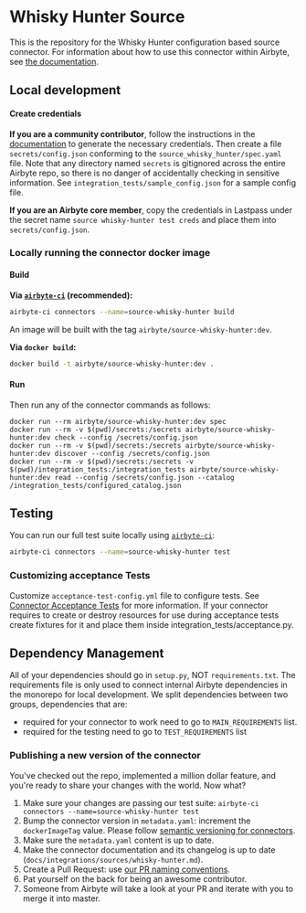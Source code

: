 # Whisky Hunter Source

This is the repository for the Whisky Hunter configuration based source connector. For information
about how to use this connector within Airbyte, see
[the documentation](https://docs.airbyte.io/integrations/sources/whisky-hunter).

## Local development

#### Create credentials

**If you are a community contributor**, follow the instructions in the
[documentation](https://docs.airbyte.io/integrations/sources/whisky-hunter) to generate the
necessary credentials. Then create a file `secrets/config.json` conforming to the
`source_whisky_hunter/spec.yaml` file. Note that any directory named `secrets` is gitignored across
the entire Airbyte repo, so there is no danger of accidentally checking in sensitive information.
See `integration_tests/sample_config.json` for a sample config file.

**If you are an Airbyte core member**, copy the credentials in Lastpass under the secret name
`source whisky-hunter test creds` and place them into `secrets/config.json`.

### Locally running the connector docker image

#### Build

**Via
[`airbyte-ci`](https://github.com/airbytehq/airbyte/blob/master/airbyte-ci/connectors/pipelines/README.md)
(recommended):**

```bash
airbyte-ci connectors --name=source-whisky-hunter build
```

An image will be built with the tag `airbyte/source-whisky-hunter:dev`.

**Via `docker build`:**

```bash
docker build -t airbyte/source-whisky-hunter:dev .
```

#### Run

Then run any of the connector commands as follows:

```
docker run --rm airbyte/source-whisky-hunter:dev spec
docker run --rm -v $(pwd)/secrets:/secrets airbyte/source-whisky-hunter:dev check --config /secrets/config.json
docker run --rm -v $(pwd)/secrets:/secrets airbyte/source-whisky-hunter:dev discover --config /secrets/config.json
docker run --rm -v $(pwd)/secrets:/secrets -v $(pwd)/integration_tests:/integration_tests airbyte/source-whisky-hunter:dev read --config /secrets/config.json --catalog /integration_tests/configured_catalog.json
```

## Testing

You can run our full test suite locally using
[`airbyte-ci`](https://github.com/airbytehq/airbyte/blob/master/airbyte-ci/connectors/pipelines/README.md):

```bash
airbyte-ci connectors --name=source-whisky-hunter test
```

### Customizing acceptance Tests

Customize `acceptance-test-config.yml` file to configure tests. See
[Connector Acceptance Tests](https://docs.airbyte.com/connector-development/testing-connectors/connector-acceptance-tests-reference)
for more information. If your connector requires to create or destroy resources for use during
acceptance tests create fixtures for it and place them inside integration_tests/acceptance.py.

## Dependency Management

All of your dependencies should go in `setup.py`, NOT `requirements.txt`. The requirements file is
only used to connect internal Airbyte dependencies in the monorepo for local development. We split
dependencies between two groups, dependencies that are:

- required for your connector to work need to go to `MAIN_REQUIREMENTS` list.
- required for the testing need to go to `TEST_REQUIREMENTS` list

### Publishing a new version of the connector

You've checked out the repo, implemented a million dollar feature, and you're ready to share your
changes with the world. Now what?

1. Make sure your changes are passing our test suite:
   `airbyte-ci connectors --name=source-whisky-hunter test`
2. Bump the connector version in `metadata.yaml`: increment the `dockerImageTag` value. Please
   follow
   [semantic versioning for connectors](https://docs.airbyte.com/contributing-to-airbyte/resources/pull-requests-handbook/#semantic-versioning-for-connectors).
3. Make sure the `metadata.yaml` content is up to date.
4. Make the connector documentation and its changelog is up to date
   (`docs/integrations/sources/whisky-hunter.md`).
5. Create a Pull Request: use
   [our PR naming conventions](https://docs.airbyte.com/contributing-to-airbyte/resources/pull-requests-handbook/#pull-request-title-convention).
6. Pat yourself on the back for being an awesome contributor.
7. Someone from Airbyte will take a look at your PR and iterate with you to merge it into master.
